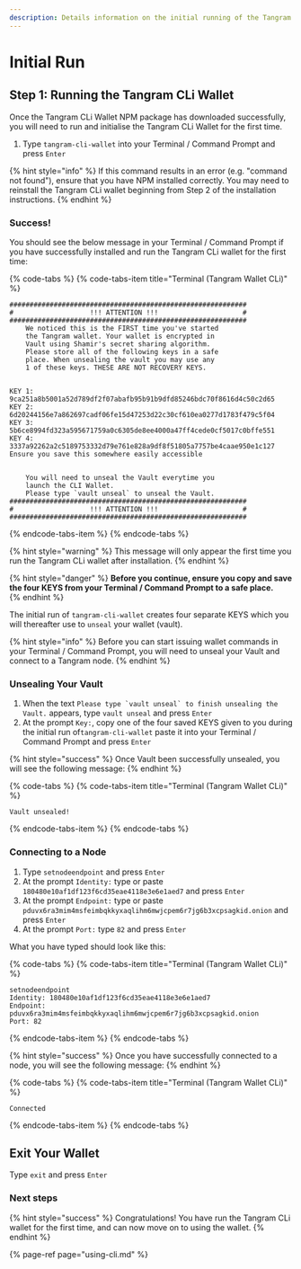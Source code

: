 ```yaml
---
description: Details information on the initial running of the Tangram CLi wallet
---
```


# Initial Run

## Step 1: Running the Tangram CLi Wallet

Once the Tangram CLi Wallet NPM package has downloaded successfully, you will need to run and initialise the Tangram CLi Wallet for the first time. 

1. Type `tangram-cli-wallet` into your Terminal / Command Prompt and press `Enter`

{% hint style="info" %}
If this command results in an error \(e.g. "command not found"\), ensure that you have NPM installed correctly.  You may need to reinstall the Tangram CLi wallet beginning from Step 2 of the installation instructions.
{% endhint %}

### Success! <a id="next-steps"></a>

You should see the below message in your Terminal / Command Prompt if you have successfully installed and run the Tangram CLi wallet for the first time:

{% code-tabs %}
{% code-tabs-item title="Terminal \(Tangram Wallet CLi\)" %}
```text
###########################################################
#                   !!! ATTENTION !!!                     #
###########################################################
    We noticed this is the FIRST time you've started       
    the Tangram wallet. Your wallet is encrypted in        
    Vault using Shamir's secret sharing algorithm.         
    Please store all of the following keys in a safe       
    place. When unsealing the vault you may use any        
    1 of these keys. THESE ARE NOT RECOVERY KEYS.          


KEY 1: 9ca251a8b5001a52d789df2f07abafb95b91b9dfd85246bdc70f8616d4c50c2d65
KEY 2: 6d20244156e7a862697cadf06fe15d47253d22c30cf610ea0277d1783f479c5f04
KEY 3: 5b6ce8994fd323a595671759a0c6305de8ee4000a47ff4cede0cf5017c0bffe551
KEY 4: 3337a92262a2c5189753332d79e761e828a9df8f51805a7757be4caae950e1c127
Ensure you save this somewhere easily accessible


    You will need to unseal the Vault everytime you        
    launch the CLI Wallet.                                 
    Please type `vault unseal` to unseal the Vault.        
###########################################################
#                   !!! ATTENTION !!!                     #
###########################################################
```
{% endcode-tabs-item %}
{% endcode-tabs %}

{% hint style="warning" %}
This message will only appear the first time you run the Tangram CLi wallet after installation.
{% endhint %}

{% hint style="danger" %}
**Before you continue, ensure you copy and save the four KEYS from your Terminal / Command Prompt to a safe place.**  
{% endhint %}

The initial run of `tangram-cli-wallet` creates four separate KEYS which you will thereafter use to `unseal` your wallet \(vault\). 

{% hint style="info" %}
Before you can start issuing wallet commands in your Terminal / Command Prompt, you will need to unseal your Vault and connect to a Tangram node.
{% endhint %}

### Unsealing Your Vault

1. When the text ``Please type `vault unseal` to finish unsealing the Vault.`` appears, type `vault unseal` and press `Enter`
2. At the prompt `Key:`, copy one of the four saved KEYS given to you during the initial run of`tangram-cli-wallet` paste it into your Terminal / Command Prompt and press `Enter`

{% hint style="success" %}
Once Vault been successfully unsealed, you will see the following message:
{% endhint %}

{% code-tabs %}
{% code-tabs-item title="Terminal \(Tangram Wallet CLi\)" %}
```text
Vault unsealed!
```
{% endcode-tabs-item %}
{% endcode-tabs %}

### Connecting to a Node

1. Type `setnodeendpoint` and press `Enter`
2. At the prompt `Identity:` type or paste `180480e10af1df123f6cd35eae4118e3e6e1aed7` and press `Enter`
3. At the prompt `Endpoint:` type or paste `pduvx6ra3mim4msfeimbqkkyxaqlihm6mwjcpem6r7jg6b3xcpsagkid.onion` and press `Enter`
4. At the prompt `Port:` type `82` and press `Enter`

What you have typed should look like this:

{% code-tabs %}
{% code-tabs-item title="Terminal \(Tangram Wallet CLi\)" %}
```text
setnodeendpoint
Identity: 180480e10af1df123f6cd35eae4118e3e6e1aed7
Endpoint: pduvx6ra3mim4msfeimbqkkyxaqlihm6mwjcpem6r7jg6b3xcpsagkid.onion
Port: 82
```
{% endcode-tabs-item %}
{% endcode-tabs %}

{% hint style="success" %}
Once you have successfully connected to a node, you will see the following message:
{% endhint %}

{% code-tabs %}
{% code-tabs-item title="Terminal \(Tangram Wallet CLi\)" %}
```text
Connected
```
{% endcode-tabs-item %}
{% endcode-tabs %}

## Exit Your Wallet

Type `exit` and press `Enter`

### Next steps <a id="next-steps"></a>

{% hint style="success" %}
Congratulations! You have run the Tangram CLi wallet for the first time, and can now move on to using the wallet.
{% endhint %}

{% page-ref page="using-cli.md" %}

